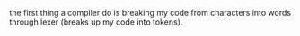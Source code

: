 the first thing a compiler do is breaking my code from characters into words through lexer (breaks up my code into tokens).
